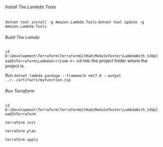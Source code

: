 ###### Install The Lambda Tools
```dotnet tool install -g Amazon.Lambda.Tools```
```dotnet tool update -g Amazon.Lambda.Tools```

###### Build The Lamda
```cd D:\Development\Terraform\TerraformGitHub\ModuleTester\LambdaWith_S3UploadInTerraform\LambdaSrc\Code``` <-- cd into the project folder where the project is. 

Run
```dotnet lambda package --framework net7.0 --output ../../artifacts/myfunction.zip```

###### Run Terraform
```cd D:\Development\Terraform\TerraformGitHub\ModuleTester\LambdaWith_S3UploadInTerraform```

```terraform init```

```terraform plan```

```terraform apply```